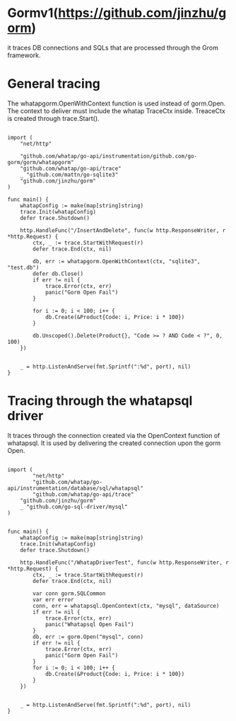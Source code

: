 # Gormv1(https://github.com/jinzhu/gorm)

it traces DB connections and SQLs that are processed through the Grom framework.

# General tracing

The whatapgorm.OpenWithContext function is used instead of gorm.Open.
The context to deliver must include the whatap TraceCtx inside.
TreaceCtx is created through trace.Start().

```

import (
	"net/http"

	"github.com/whatap/go-api/instrumentation/github.com/go-gorm/gorm/whatapgorm"
	"github.com/whatap/go-api/trace"
	_ "github.com/mattn/go-sqlite3"
	"github.com/jinzhu/gorm"
)

func main() {
	whatapConfig := make(map[string]string)
	trace.Init(whatapConfig)
	defer trace.Shutdown()

	http.HandleFunc("/InsertAndDelete", func(w http.ResponseWriter, r *http.Request) {
		ctx, _ := trace.StartWithRequest(r)
		defer trace.End(ctx, nil)

		db, err := whatapgorm.OpenWithContext(ctx, "sqlite3", "test.db")
		defer db.Close()
		if err != nil {
			trace.Error(ctx, err)
			panic("Gorm Open Fail")
		}

		for i := 0; i < 100; i++ {
			db.Create(&Product{Code: i, Price: i * 100})
		}

		db.Unscoped().Delete(Product{}, "Code >= ? AND Code < ?", 0, 100)
	})


	_ = http.ListenAndServe(fmt.Sprintf(":%d", port), nil)
}

```

# Tracing through the whatapsql driver

It traces through the connection created via the OpenContext function of whatapsql.
It is used by delivering the created connection upon the gorm Open.

```

import (
        "net/http"
        "github.com/whatap/go-api/instrumentation/database/sql/whatapsql"
        "github.com/whatap/go-api/trace"
	"github.com/jinzhu/gorm"
	_ "github.com/go-sql-driver/mysql"
)


func main() {
	whatapConfig := make(map[string]string)
	trace.Init(whatapConfig)
	defer trace.Shutdown()

	http.HandleFunc("/WhatapDriverTest", func(w http.ResponseWriter, r *http.Request) {
		ctx, _ := trace.StartWithRequest(r)
		defer trace.End(ctx, nil)

		var conn gorm.SQLCommon
		var err error
		conn, err = whatapsql.OpenContext(ctx, "mysql", dataSource)
		if err != nil {
			trace.Error(ctx, err)
			panic("Whatapsql Open Fail")
		}
		db, err := gorm.Open("mysql", conn)
		if err != nil {
			trace.Error(ctx, err)
			panic("Gorm Open Fail")
		}
		for i := 0; i < 100; i++ {
			db.Create(&Product{Code: i, Price: i * 100})
		}
	})


	_ = http.ListenAndServe(fmt.Sprintf(":%d", port), nil)
}
```
